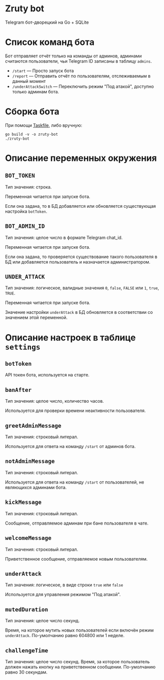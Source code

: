 # Zruty bot
Telegram бот-дворецкий на Go + SQLite

# Список команд бота
Бот отправляет отчёт только на команды от админов, админами считаются пользователи, чьи Telegram ID записаны в таблицу `admins`. 

- `/start` — Просто запуск бота
- `/report` — Отправить отчёт по пользователям, отслеживаемым в данный момент
- `/underAttackSwitch` — Переключить режим "Под атакой", доступно только админам бота.

# Сборка бота
При помощи [Taskfile](https://taskfile.dev/), либо вручную:
``` shell
go build -v -o zruty-bot
./zruty-bot
```
# Описание переменных окружения
## `BOT_TOKEN`
Тип значения: строка.

Переменная читается при запуске бота.

Если она задана, то в БД добавляется или обновляется существующая настройка `botToken`.
## `BOT_ADMIN_ID`
Тип значения: целое число в формате Telegram chat_id.

Переменная читается при запуске бота.

Если она задана, то проверяется существование такого пользователя в БД или добавляется пользователь и назначается администратором.
## `UNDER_ATTACK`
Тип значения: логическое, валидные значения `0`, `false`, `FALSE` или `1`, `true`, `TRUE`.

Переменная читается при запуске бота.

Значение настройки `underAttack` в БД обновляется в соответствии со значением этой переменной.
# Описание настроек в таблице `settings`
## `botToken`
API токен бота, используется на старте.
## `banAfter`
Тип значения: целое число, количество часов.

Используется для проверки времени неактивности пользователя.
## `greetAdminMessage`
Тип значения: строковый литерал.

Используется для ответа на команду `/start` от админов бота.
## `notAdminMessage`
Тип значения: строковый литерал.

Используется для ответа на команду `/start` от пользователей, не являющихся админами бота.
## `kickMessage`
Тип значения: строковый литерал.

Сообщение, отправляемое админам при бане пользователя в чате.
## `welcomeMessage`
Тип значения: строковый литерал.

Приветственное сообщение, отправляемое новым пользователям.
## `underAttack`
Тип значения: логическое, в виде строки `true` или `false`

Используется для управления режимом "Под атакой".
## `mutedDuration`
Тип значения: целое число секунд.

Время, на которое мутить новых пользователей если включён режим `underAttack`. По-умолчанию равно 604800 или 1 неделе.
## `challengeTime`
Тип значения: целое число секунд.
Время, за которое пользователь должен нажать кнопку на приветственном сообщении. По-умолчанию равно 30 секундам.